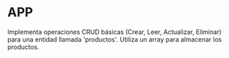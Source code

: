 # APP
Implementa operaciones CRUD básicas (Crear, Leer, Actualizar, Eliminar) para una entidad llamada 'productos'. Utiliza un array para almacenar los productos.
